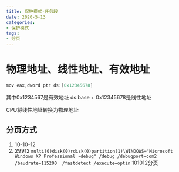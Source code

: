 ```yaml
---
title: 保护模式-任务段
date: 2020-5-13
categories: 
- 保护模式
tags: 
- 分页
---
```


# 物理地址、线性地址、有效地址

```c
mov eax,dword ptr ds:[0x12345678]
```
其中0x1234567是有效地址
ds.base + 0x12345678是线性地址

CPU将线性地址转换为物理地址

## 分页方式
1. 10-10-12
2. 29912
`multi(0)disk(0)rdisk(0)partition(1)\WINDOWS="Microsoft Windows XP Professional -debug" /debug /debugport=com2 /baudrate=115200  /fastdetect /execute=optin` 101012分页